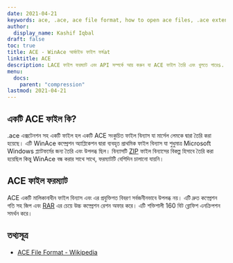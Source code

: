 ```yaml
---
date: 2021-04-21
keywords: ace, .ace, ace file format, how to open ace files, .ace extension, ace extension
author:
  display_name: Kashif Iqbal
draft: false
toc: true
title: ACE - WinAce আর্কাইভ ফাইল ফর্মat
linktitle: ACE
description: LACE ফাইল ফরম্যাট এবং API সম্পর্কে আয় করুন যা ACE ফাইল তৈরি এবং খুলতে পারেs.
menu:
  docs:
    parent: "compression"
lastmod: 2021-04-21
---
```


## একটি ACE ফাইল কি?

.ace এক্সটেনশন সহ একটি ফাইল হল একটি ACE সংকুচিত ফাইল বিন্যাস যা মার্সেল লেমকে দ্বারা তৈরি করা হয়েছে। এটি WinAce কম্প্রেশন অ্যাপ্লিকেশন দ্বারা ব্যবহৃত প্রাথমিক ফাইল বিন্যাস যা শুধুমাত্র Microsoft Windows প্ল্যাটফর্মের জন্য তৈরি এবং উপলব্ধ ছিল। বিন্যাসটি [ZIP](/compression/zip/) ফাইল বিন্যাসের বিকল্প হিসাবে তৈরি করা হয়েছিল কিন্তু WinAce বন্ধ করার সাথে সাথে, ফরম্যাটটি বেশিদিন চালানো যায়নি।

## ACE ফাইল ফরম্যাট

ACE একটি মালিকানাধীন ফাইল বিন্যাস এবং এর প্রযুক্তিগত বিবরণ সর্বজনীনভাবে উপলব্ধ নয়। এটি দ্রুত কম্প্রেশন গতি সহ জিপ এবং [RAR](/compression/rar/) এর চেয়ে উচ্চ কম্প্রেশন রেশন অফার করে। এটি শক্তিশালী 160 বিট ব্লোফিশ এনক্রিপশন সমর্থন করে।

## তথ্যসূত্র

- [ACE File Format - Wikipedia](https://en.wikipedia.org/wiki/ACE_(compressed_file_format))

